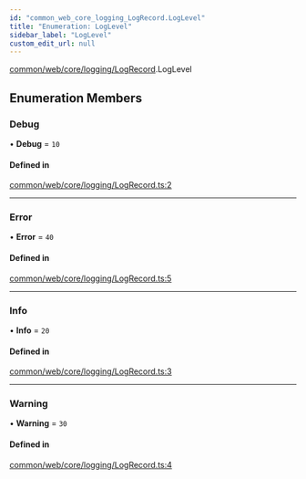 ```yaml
---
id: "common_web_core_logging_LogRecord.LogLevel"
title: "Enumeration: LogLevel"
sidebar_label: "LogLevel"
custom_edit_url: null
---
```


[common/web/core/logging/LogRecord](../modules/common_web_core_logging_LogRecord.md).LogLevel

## Enumeration Members

### Debug

• **Debug** = ``10``

#### Defined in

[common/web/core/logging/LogRecord.ts:2](https://github.com/Soroush9978/rds-ng/blob/5673246/src/common/web/core/logging/LogRecord.ts#L2)

___

### Error

• **Error** = ``40``

#### Defined in

[common/web/core/logging/LogRecord.ts:5](https://github.com/Soroush9978/rds-ng/blob/5673246/src/common/web/core/logging/LogRecord.ts#L5)

___

### Info

• **Info** = ``20``

#### Defined in

[common/web/core/logging/LogRecord.ts:3](https://github.com/Soroush9978/rds-ng/blob/5673246/src/common/web/core/logging/LogRecord.ts#L3)

___

### Warning

• **Warning** = ``30``

#### Defined in

[common/web/core/logging/LogRecord.ts:4](https://github.com/Soroush9978/rds-ng/blob/5673246/src/common/web/core/logging/LogRecord.ts#L4)

